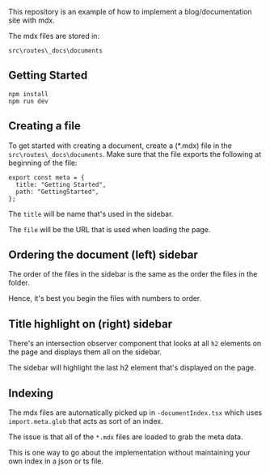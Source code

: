 This repository is an example of how to implement a blog/documentation site with mdx.

The mdx files are stored in:

```
src\routes\_docs\documents
```

## Getting Started

```
npm install
npm run dev
```

## Creating a file

To get started with creating a document, create a (\*.mdx) file in the `src\routes\_docs\documents`.
Make sure that the file exports the following at beginning of the file:

```tsx
export const meta = {
  title: "Getting Started",
  path: "GettingStarted",
};
```

The `title` will be name that's used in the sidebar.

The `file` will be the URL that is used when loading the page.

## Ordering the document (left) sidebar

The order of the files in the sidebar is the same as the order the files in the folder.

Hence, it's best you begin the files with numbers to order.

## Title highlight on (right) sidebar

There's an intersection observer component that looks at all `h2` elements on the page
and displays them all on the sidebar.

The sidebar will highlight the last h2 element that's displayed on the page.

## Indexing

The mdx files are automatically picked up in `-documentIndex.tsx` which uses `import.meta.glob` that acts as sort of an index.

The issue is that all of the `*.mdx` files are loaded to grab the meta data.

This is one way to go about the implementation without maintaining your own index in a json or ts file.
